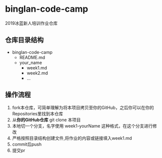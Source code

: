 # binglan-code-camp
2019冰蓝新人培训作业仓库

## 仓库目录结构

- binglan-code-camp
  - README.md
  - your_name
    - week1.md
    - week2.md
    - ...

## 操作流程
1. fork本仓库，可简单理解为将本项目拷贝至你的GitHub，之后你可以在你的Repositories里找到本仓库
2. 从**你的GitHub仓库** git clone 本项目
3. 本地切一个分支，名字使用 week1-yourName 这种格式，在这个分支进行修改
4. 严格按照目录结构创建文件,将作业的内容或链接填入week1.md
5. commit后push
6. 提交pr

